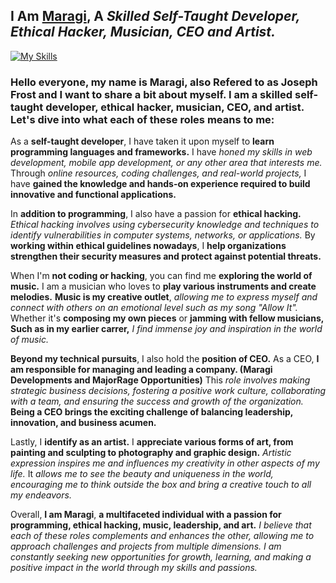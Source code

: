 <!-- MaRa(gi) (C)-->
## I Am [Maragi](https://maragi.atwebpages.com), A _Skilled Self-Taught Developer, Ethical Hacker, Musician, CEO and Artist._

[![My Skills](https://skillicons.dev/icons?i=php,html,css,js,py)](https://skillicons.dev)

### Hello everyone, my name is **Maragi**, also Refered to as **Joseph Frost** and I want to share a bit about myself. I am a skilled self-taught developer, ethical hacker, musician, CEO, and artist. Let's **dive into what each of these roles means to me:**

As a **self-taught developer**, I have taken it upon myself to **learn programming languages and frameworks.**
I have _honed my skills in web development, mobile app development, or any other area that interests me._
Through _online resources, coding challenges, and real-world projects,_ I have **gained the knowledge and hands-on experience required to build innovative and functional applications.**

In **addition to programming**, I also have a passion for **ethical hacking.**
_Ethical hacking involves using cybersecurity knowledge and techniques to identify vulnerabilities in computer systems, networks, or applications._
By **working within ethical guidelines nowadays**, I **help organizations strengthen their security measures and protect against potential threats.**

When I'm **not coding or hacking**, you can find me **exploring the world of music.**
I am a musician who loves to **play various instruments and create melodies.**
**Music is my creative outlet**, _allowing me to express myself and connect with others on an emotional level such as my song "Allow It"._
Whether it's **composing my own pieces** or **jamming with fellow musicians, Such as in my earlier carrer,** _I find immense joy and inspiration in the world of music._

**Beyond my technical pursuits**, I also hold the **position of CEO.**
As a CEO, **I am responsible for managing and leading a company. (Maragi Developments and MajorRage Opportunities)**
This _role involves making strategic business decisions, fostering a positive work culture, collaborating with a team, and ensuring the success and growth of the organization._
**Being a CEO brings the exciting challenge of balancing leadership, innovation, and business acumen.**

Lastly, I **identify as an artist.**
I **appreciate various forms of art, from painting and sculpting to photography and graphic design.**
_Artistic expression inspires me and influences my creativity in other aspects of my life._
It _allows me to see the beauty and uniqueness in the world, encouraging me to think outside the box and bring a creative touch to all my endeavors._

Overall, **I am Maragi**, **a multifaceted individual with a passion for programming, ethical hacking, music, leadership, and art.**
_I believe that each of these roles complements and enhances the other, allowing me to approach challenges and projects from multiple dimensions.
I am constantly seeking new opportunities for growth, learning, and making a positive impact in the world through my skills and passions._
